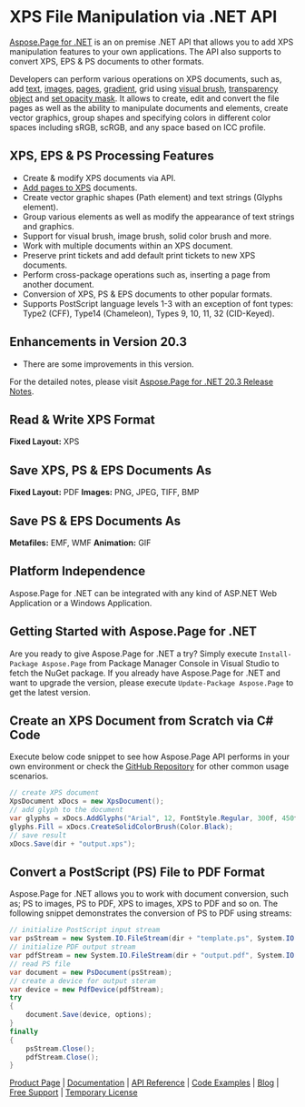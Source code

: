 # XPS File Manipulation via .NET API

[Aspose.Page for .NET](https://products.aspose.com/page/net) is an on premise .NET API that allows you to add XPS manipulation features to your own applications. The API also supports to convert XPS, EPS & PS documents to other formats.

Developers can perform various operations on XPS documents, such as, add [text](https://docs.aspose.com/display/pagenet/Working+with+Text), [images](https://docs.aspose.com/display/pagenet/Working+with+Images), [pages](https://docs.aspose.com/display/pagenet/Working+with+Pages), [gradient](https://docs.aspose.com/display/pagenet/Working+with+Gradient), grid using [visual brush](https://docs.aspose.com/display/pagenet/Working+with+Visual+Brush), [transparency object](https://docs.aspose.com/display/pagenet/Add+Transparent+Object+inside+XPS+Document) and [set opacity mask](https://docs.aspose.com/display/pagenet/Set+Opacity+Mask). It allows to create, edit and convert the file pages as well as the ability to manipulate documents and elements, create vector graphics, group shapes and specifying colors in different color spaces including sRGB, scRGB, and any space based on ICC profile.

## XPS, EPS & PS Processing Features

- Create & modify XPS documents via API.
- [Add pages to XPS](https://docs.aspose.com/display/pagenet/Add+Pages+to+XPS+Document) documents.
- Create vector graphic shapes (Path element) and text strings (Glyphs element).
- Group various elements as well as modify the appearance of text strings and graphics.
- Support for visual brush, image brush, solid color brush and more.
- Work with multiple documents within an XPS document.
- Preserve print tickets and  add default print tickets to new XPS documents.
- Perform cross-package operations such as, inserting a page from another document.
- Conversion of XPS, PS & EPS documents to other popular formats.
- Supports PostScript language levels 1-3 with an exception of font types: Type2 (CFF), Type14 (Chameleon), Types 9, 10, 11, 32 (CID-Keyed).

## Enhancements in Version 20.3

- There are some improvements in this version.

For the detailed notes, please visit [Aspose.Page for .NET 20.3 Release Notes](https://docs.aspose.com/display/pagenet/Aspose.Page+for+.NET+20.3+Release+Notes).

## Read & Write XPS Format

**Fixed Layout:** XPS

## Save XPS, PS & EPS Documents As

**Fixed Layout:** PDF
**Images:** PNG, JPEG, TIFF, BMP

## Save PS & EPS Documents As

**Metafiles:** EMF, WMF
**Animation:** GIF

## Platform Independence

Aspose.Page for .NET can be integrated with any kind of ASP.NET Web Application or a Windows Application.

## Getting Started with Aspose.Page for .NET

Are you ready to give Aspose.Page for .NET a try? Simply execute `Install-Package Aspose.Page` from Package Manager Console in Visual Studio to fetch the NuGet package. If you already have Aspose.Page for .NET and want to upgrade the version, please execute `Update-Package Aspose.Page` to get the latest version.

## Create an XPS Document from Scratch via C# Code

Execute below code snippet to see how Aspose.Page API performs in your own environment or check the [GitHub Repository](https://github.com/aspose-page/Aspose.Page-for-.NET) for other common usage scenarios. 

```csharp
// create XPS document
XpsDocument xDocs = new XpsDocument();
// add glyph to the document
var glyphs = xDocs.AddGlyphs("Arial", 12, FontStyle.Regular, 300f, 450f, "Hello World!");
glyphs.Fill = xDocs.CreateSolidColorBrush(Color.Black);
// save result
xDocs.Save(dir + "output.xps");
```

## Convert a PostScript (PS) File to PDF Format

Aspose.Page for .NET allows you to work with document conversion, such as; PS to images, PS to PDF, XPS to images, XPS to PDF and so on. The following snippet demonstrates the conversion of PS to PDF using streams:

```csharp
// initialize PostScript input stream
var psStream = new System.IO.FileStream(dir + "template.ps", System.IO.FileMode.Open, System.IO.FileAccess.Read);
// initialize PDF output stream
var pdfStream = new System.IO.FileStream(dir + "output.pdf", System.IO.FileMode.Create, System.IO.FileAccess.Write);
// read PS file
var document = new PsDocument(psStream);
// create a device for output steram
var device = new PdfDevice(pdfStream);
try
{
    document.Save(device, options);
}
finally
{
    psStream.Close();
    pdfStream.Close();
}
```

[Product Page](https://products.aspose.com/page/net) | [Documentation](https://docs.aspose.com/display/pagenet/Home) | [API Reference](https://apireference.aspose.com/net/page) | [Code Examples](https://github.com/aspose-page/Aspose.Page-for-.NET) | [Blog](https://blog.aspose.com/category/page/) | [Free Support](https://forum.aspose.com/c/page) |  [Temporary License](https://purchase.aspose.com/temporary-license)
